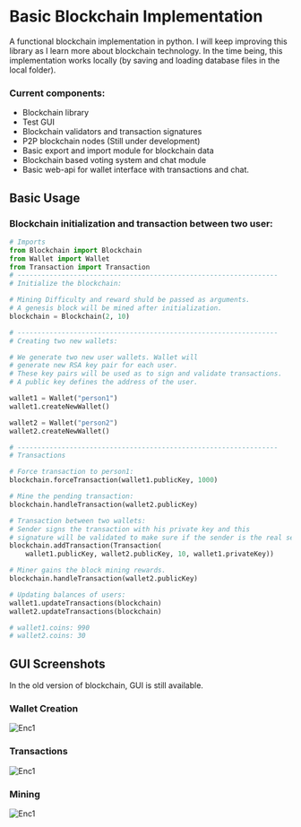# Basic Blockchain Implementation 

A functional blockchain implementation in python. I will keep improving this library as I learn more about blockchain technology.
In the time being, this implementation works locally (by saving and loading database files in the local folder).

### Current components: 
- Blockchain library
- Test GUI
- Blockchain validators and transaction signatures
- P2P blockchain nodes (Still under development)
- Basic export and import module for blockchain data
- Blockchain based voting system and chat module
- Basic web-api for wallet interface with transactions and chat.


## Basic Usage 

### Blockchain initialization and transaction between two user:

```python
# Imports
from Blockchain import Blockchain
from Wallet import Wallet
from Transaction import Transaction
# -----------------------------------------------------------------
# Initialize the blockchain:

# Mining Difficulty and reward shuld be passed as arguments.
# A genesis block will be mined after initialization.
blockchain = Blockchain(2, 10)

# -----------------------------------------------------------------
# Creating two new wallets:

# We generate two new user wallets. Wallet will
# generate new RSA key pair for each user.
# These key pairs will be used as to sign and validate transactions.
# A public key defines the address of the user.

wallet1 = Wallet("person1")
wallet1.createNewWallet()

wallet2 = Wallet("person2")
wallet2.createNewWallet()

# -----------------------------------------------------------------
# Transactions

# Force transaction to person1:
blockchain.forceTransaction(wallet1.publicKey, 1000)

# Mine the pending transaction:
blockchain.handleTransaction(wallet2.publicKey)

# Transaction between two wallets:
# Sender signs the transaction with his private key and this 
# signature will be validated to make sure if the sender is the real sender.
blockchain.addTransaction(Transaction(
    wallet1.publicKey, wallet2.publicKey, 10, wallet1.privateKey))

# Miner gains the block mining rewards.
blockchain.handleTransaction(wallet2.publicKey)

# Updating balances of users:
wallet1.updateTransactions(blockchain)
wallet2.updateTransactions(blockchain)

# wallet1.coins: 990
# wallet2.coins: 30
```


## GUI Screenshots 
In the old version of blockchain, GUI is still available. 

### Wallet Creation
![Enc1](https://github.com/trantorberk/basicblockchain/blob/main/gui-photos/photo1.png)

### Transactions
![Enc1](https://github.com/trantorberk/basicblockchain/blob/main/gui-photos/photo2.png) 

### Mining
![Enc1](https://github.com/trantorberk/basicblockchain/blob/main/gui-photos/photo3.png)